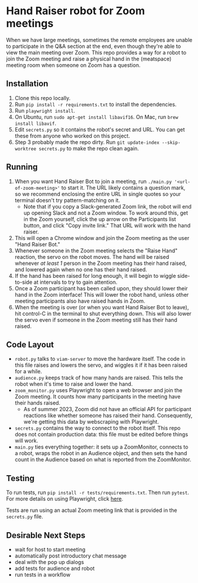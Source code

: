 # Hand Raiser robot for Zoom meetings

When we have large meetings, sometimes the remote employees are unable to participate in the Q&A section at the end, even though they're able to view the main meeting over Zoom. This repo provides a way for a robot to join the Zoom meeting and raise a physical hand in the (meatspace) meeting room when someone on Zoom has a question.

## Installation

1. Clone this repo locally.
2. Run `pip install -r requirements.txt` to install the dependencies.
3. Run `playwright install`.
4. On Ubuntu, run `sudo apt-get install libavif16`. On Mac, run `brew install libavif`.
5. Edit `secrets.py` so it contains the robot's secret and URL. You can get these from anyone who worked on this project.
6. Step 3 probably made the repo dirty. Run `git update-index --skip-worktree secrets.py` to make the repo clean again.

## Running

1. When you want Hand Raiser Bot to join a meeting, run `./main.py '<url-of-zoom-meeting>'` to start it. The URL likely contains a question mark, so we recommend enclosing the entire URL in single quotes so your terminal doesn't try pattern-matching on it.
   - Note that if you copy a Slack-generated Zoom link, the robot will end up opening Slack and not a Zoom window. To work around this, get in the Zoom yourself, click the up arrow on the Participants list button, and click "Copy invite link." That URL will work with the hand raiser.
2. This will open a Chrome window and join the Zoom meeting as the user "Hand Raiser Bot."
3. Whenever someone in the Zoom meeting selects the "Raise Hand" reaction, the servo on the robot moves. The hand will be raised whenever _at least 1_ person in the Zoom meeting has their hand raised, and lowered again when no one has their hand raised.
4. If the hand has been raised for long enough, it will begin to wiggle side-to-side at intervals to try to gain attention.
5. Once a Zoom participant has been called upon, they should lower their hand in the Zoom interface! This will lower the robot hand, unless other meeting participants also have raised hands in Zoom.
6. When the meeting is over (or when you want Hand Raiser Bot to leave), hit control-C in the terminal to shut everything down. This will also lower the servo even if someone in the Zoom meeting still has their hand raised.

## Code Layout

- `robot.py` talks to `viam-server` to move the hardware itself. The code in this file raises and lowers the servo, and wiggles it if it has been raised for a while.
- `audience.py` keeps track of how many hands are raised. This tells the robot when it's time to raise and lower the hand.
- `zoom_monitor.py` uses Playwright to open a web browser and join the Zoom meeting. It counts how many participants in the meeting have their hands raised.
  - As of summer 2023, Zoom did not have an official API for participant reactions like whether someone has raised their hand. Consequently, we're getting this data by webscraping with Playwright.
- `secrets.py` contains the way to connect to the robot itself. This repo does not contain production data: this file must be edited before things will work.
- `main.py` ties everything together: it sets up a ZoomMonitor, connects to a robot, wraps the robot in an Audience object, and then sets the hand count in the Audience based on what is reported from the ZoomMonitor.

## Testing

To run tests, run `pip install -r tests/requirements.txt`. Then run `pytest`.
For more details on using Playwright, click [here](https://playwright.dev/python/docs/intro).

Tests are run using an actual Zoom meeting link that is provided in the `secrets.py` file.

## Desirable Next Steps

- wait for host to start meeting
- automatically post introductory chat message
- deal with the pop up dialogs
- add tests for audience and robot
- run tests in a workflow
